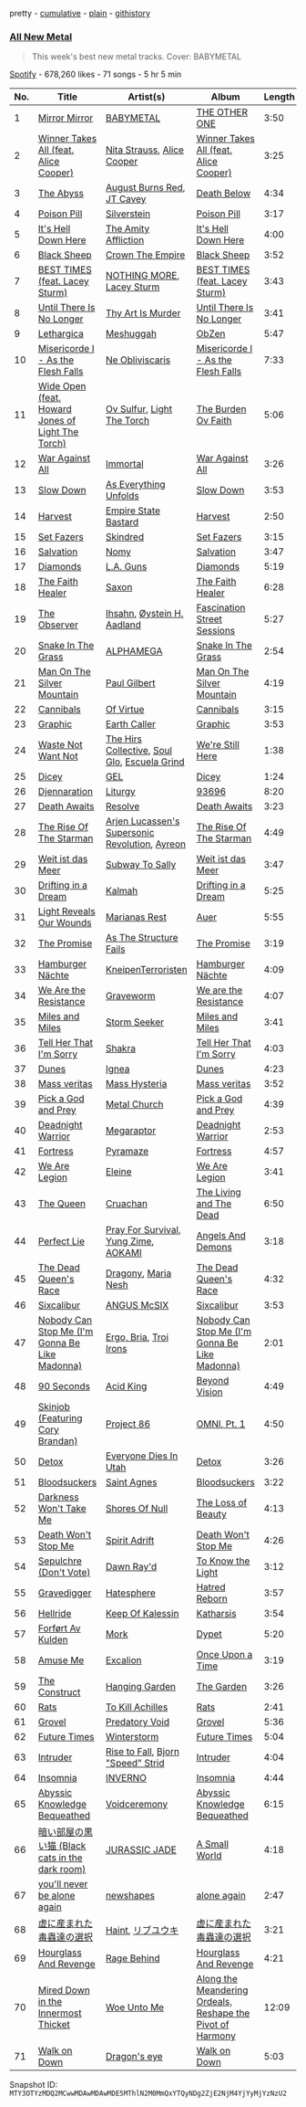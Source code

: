 pretty - [cumulative](/playlists/cumulative/37i9dQZF1DX5J7FIl4q56G.md) - [plain](/playlists/plain/37i9dQZF1DX5J7FIl4q56G) - [githistory](https://github.githistory.xyz/mackorone/spotify-playlist-archive/blob/main/playlists/plain/37i9dQZF1DX5J7FIl4q56G)

### [All New Metal](https://open.spotify.com/playlist/37i9dQZF1DX5J7FIl4q56G)

> This week's best new metal tracks\. Cover: BABYMETAL

[Spotify](https://open.spotify.com/user/spotify) - 678,260 likes - 71 songs - 5 hr 5 min

| No. | Title | Artist(s) | Album | Length |
|---|---|---|---|---|
| 1 | [Mirror Mirror](https://open.spotify.com/track/38gysCdAsWQcOWWEC07Run) | [BABYMETAL](https://open.spotify.com/artist/630wzNP2OL7fl4Xl0GnMWq) | [THE OTHER ONE](https://open.spotify.com/album/0gboAM5pPE6N4WBgCmq70t) | 3:50 |
| 2 | [Winner Takes All \(feat\. Alice Cooper\)](https://open.spotify.com/track/0zfjIcTc40MVFSGmGjHI9V) | [Nita Strauss](https://open.spotify.com/artist/73GhYkwfPQzmfJb1cdPqPf), [Alice Cooper](https://open.spotify.com/artist/3EhbVgyfGd7HkpsagwL9GS) | [Winner Takes All \(feat\. Alice Cooper\)](https://open.spotify.com/album/3h5f0wgybbpyb8wm9xg4oQ) | 3:25 |
| 3 | [The Abyss](https://open.spotify.com/track/26wx3uhieXjiQtsvZjCf6f) | [August Burns Red](https://open.spotify.com/artist/5p9CTsn5ueGU4oScNX1axu), [JT Cavey](https://open.spotify.com/artist/61VGyKqHM3JViWq8oZE33N) | [Death Below](https://open.spotify.com/album/7sgJqz584wJNJfJaC7S88U) | 4:34 |
| 4 | [Poison Pill](https://open.spotify.com/track/7u0uisz8AVu8vTeEYyq4XM) | [Silverstein](https://open.spotify.com/artist/1Tsag5J854qxeOo2apszug) | [Poison Pill](https://open.spotify.com/album/3BGvaxQ6xxWxTM9sJYTvca) | 3:17 |
| 5 | [It's Hell Down Here](https://open.spotify.com/track/0chASbpWKoTnrXDoPyNSyH) | [The Amity Affliction](https://open.spotify.com/artist/6kNKUYGn6VNGsRoXmyoDPK) | [It's Hell Down Here](https://open.spotify.com/album/2nyvCfPmmT3u7fbF4Hno4a) | 4:00 |
| 6 | [Black Sheep](https://open.spotify.com/track/2izSnazOLEjr2N8ioPj2tQ) | [Crown The Empire](https://open.spotify.com/artist/2vKiJjsgjgqIECUyYeIVvO) | [Black Sheep](https://open.spotify.com/album/7dOV7dlS4FDKXpWp4TdCoX) | 3:52 |
| 7 | [BEST TIMES \(feat\. Lacey Sturm\)](https://open.spotify.com/track/1jZosfYphLClzldEiQdRde) | [NOTHING MORE](https://open.spotify.com/artist/39VNwvlQTqE9SvgPjjnMpc), [Lacey Sturm](https://open.spotify.com/artist/09LCTrVGnMsGbxexUFJoap) | [BEST TIMES \(feat\. Lacey Sturm\)](https://open.spotify.com/album/2mdLMyyP9Qia1BPS7HaafD) | 3:43 |
| 8 | [Until There Is No Longer](https://open.spotify.com/track/7M29N3LpCBMb0YqOGsdhT9) | [Thy Art Is Murder](https://open.spotify.com/artist/3et9upNERQI5IYt5jEDTxM) | [Until There Is No Longer](https://open.spotify.com/album/35l01U5iYahwYIGzlk2MbT) | 3:41 |
| 9 | [Lethargica](https://open.spotify.com/track/4FvuNTv7dcQtoByEePExgW) | [Meshuggah](https://open.spotify.com/artist/3ggwAqZD3lyT2sbovlmfQY) | [ObZen](https://open.spotify.com/album/2x2VoPa1pG2jSElA73a9Xa) | 5:47 |
| 10 | [Misericorde I \- As the Flesh Falls](https://open.spotify.com/track/36houGk00A1AnyhXowlsaa) | [Ne Obliviscaris](https://open.spotify.com/artist/5kbidtcpyRRMdAQUnI1BG4) | [Misericorde I \- As the Flesh Falls](https://open.spotify.com/album/1sTBgrmrBUgM0ZBbo6s4yS) | 7:33 |
| 11 | [Wide Open \(feat\. Howard Jones of Light The Torch\)](https://open.spotify.com/track/13rGelXjCH89kW138X5hrd) | [Ov Sulfur](https://open.spotify.com/artist/7DZ58DvASCdGxYBdET8fbC), [Light The Torch](https://open.spotify.com/artist/6RIRplpyp79REfeBrvW8rH) | [The Burden Ov Faith](https://open.spotify.com/album/4aJaWEbDcfXTy38AU6V1F6) | 5:06 |
| 12 | [War Against All](https://open.spotify.com/track/2WTI5fDM2KJJAt6f8bOtcD) | [Immortal](https://open.spotify.com/artist/2mVTkiwfm4ic6DnHpmFq8K) | [War Against All](https://open.spotify.com/album/42itntO9qiIkUewMznm08m) | 3:26 |
| 13 | [Slow Down](https://open.spotify.com/track/0uZCYK1sLwDbLtvx27HZdf) | [As Everything Unfolds](https://open.spotify.com/artist/28IImD2QqPWTQ2cWgOMQNT) | [Slow Down](https://open.spotify.com/album/2ITaw13oHCyBOYi22KMtBv) | 3:53 |
| 14 | [Harvest](https://open.spotify.com/track/4mHO98MVqhw7DeZyoNmCYG) | [Empire State Bastard](https://open.spotify.com/artist/4Lje5EOojiMe1qsGspOlDq) | [Harvest](https://open.spotify.com/album/0kSnsRmaRxJigfDeO355Gq) | 2:50 |
| 15 | [Set Fazers](https://open.spotify.com/track/1cFTzMVTrgYTXT6Ed4KsRr) | [Skindred](https://open.spotify.com/artist/3jTlKw98Ql1jGRPYqhqHap) | [Set Fazers](https://open.spotify.com/album/1fZ1mUfz95fU8yXVHkWv3K) | 3:15 |
| 16 | [Salvation](https://open.spotify.com/track/7BqswPPw2RiPbqoWxUypph) | [Nomy](https://open.spotify.com/artist/20bAxKr0YrCvceZeLqs37e) | [Salvation](https://open.spotify.com/album/3AFuqmV5LEDO1GsjKAEgUh) | 3:47 |
| 17 | [Diamonds](https://open.spotify.com/track/07taqKwe14AriFs4KSwk5L) | [L.A\. Guns](https://open.spotify.com/artist/22TEmHXBBLjTec2LOAuMdS) | [Diamonds](https://open.spotify.com/album/7wUWwftK8DQ1kYhcfzf3Jm) | 5:19 |
| 18 | [The Faith Healer](https://open.spotify.com/track/3LT2cBxL6AqM1q95XzEGq4) | [Saxon](https://open.spotify.com/artist/71vVmHeNgCVSa5SVmfvscU) | [The Faith Healer](https://open.spotify.com/album/44Q8SWg49tAyCu4VzfvVA9) | 6:28 |
| 19 | [The Observer](https://open.spotify.com/track/55b83AT8gP8r9fV7uJ8xeB) | [Ihsahn](https://open.spotify.com/artist/2E1jLcUfqd9w2XtybNB2Za), [Øystein H\. Aadland](https://open.spotify.com/artist/0BqsDLjx4w1zKwTPQPSgdV) | [Fascination Street Sessions](https://open.spotify.com/album/45nAjPiW9ZdY4P7f5hsdzP) | 5:27 |
| 20 | [Snake In The Grass](https://open.spotify.com/track/7ziq4cBxm5xZ0GsyBJxAq9) | [ALPHAMEGA](https://open.spotify.com/artist/5Jo80kcSLQNYiwgu7A68EI) | [Snake In The Grass](https://open.spotify.com/album/03PP8plAoML5JYtp55htjB) | 2:54 |
| 21 | [Man On The Silver Mountain](https://open.spotify.com/track/0xCx5uUAAbV3y5CyfaVAYr) | [Paul Gilbert](https://open.spotify.com/artist/19sJfp2FK2evlsw46WVhPG) | [Man On The Silver Mountain](https://open.spotify.com/album/6IB5HnmX97QJVOJ3rZlo66) | 4:19 |
| 22 | [Cannibals](https://open.spotify.com/track/3RouwrOg0CZ2JeQ97sSYR5) | [Of Virtue](https://open.spotify.com/artist/4GnK2zRFtw1gBoiFORWHsA) | [Cannibals](https://open.spotify.com/album/2ErPugQ583sNsbtLL7vyo2) | 3:15 |
| 23 | [Graphic](https://open.spotify.com/track/3gZz9dqftXeYS7vLbolcG2) | [Earth Caller](https://open.spotify.com/artist/0t3PBFciaPWM5uMksLH1AW) | [Graphic](https://open.spotify.com/album/0pmmOjKGXNDfsAo1H9hyCv) | 3:53 |
| 24 | [Waste Not Want Not](https://open.spotify.com/track/1Afo69VKVJqAkhuxHyHnZ1) | [The Hirs Collective](https://open.spotify.com/artist/1NV2n4DkUNfCCuaaxsWJnl), [Soul Glo](https://open.spotify.com/artist/0mWrp0C4ShdOjs7P29Gzan), [Escuela Grind](https://open.spotify.com/artist/75lXMXjUfNNbrBz6auGvvG) | [We're Still Here](https://open.spotify.com/album/0byX67r0zvqZAMBiO8o2Yr) | 1:38 |
| 25 | [Dicey](https://open.spotify.com/track/2f2IXBTZDSuQOgSE4XqGSI) | [GEL](https://open.spotify.com/artist/1fRv9jiRIN7zAOSpOfRP73) | [Dicey](https://open.spotify.com/album/0X3IDOmqYnG5ANr8rr6v6m) | 1:24 |
| 26 | [Djennaration](https://open.spotify.com/track/2yF0Gpl0t5aUvnlL2cm9Hg) | [Liturgy](https://open.spotify.com/artist/5PIuMlRY9PSLUSFzs6lQu1) | [93696](https://open.spotify.com/album/28gL6vjKVFaO7UG0ImRzkY) | 8:20 |
| 27 | [Death Awaits](https://open.spotify.com/track/3mugmoCv1vJDn7YllzzXJD) | [Resolve](https://open.spotify.com/artist/52tIYMYQgBbgOFIJHaOPxY) | [Death Awaits](https://open.spotify.com/album/04fdoLhU8gHTC0wUdejqgv) | 3:23 |
| 28 | [The Rise Of The Starman](https://open.spotify.com/track/6p6ckkZDEbsrh2JuiwoWhq) | [Arjen Lucassen's Supersonic Revolution](https://open.spotify.com/artist/6FKUrDi8oDOzLFLGlb0hfK), [Ayreon](https://open.spotify.com/artist/2RSApl0SXcVT8Yiy4UaPSt) | [The Rise Of The Starman](https://open.spotify.com/album/59VyKJPz5V6jq7tH8Qf2e8) | 4:49 |
| 29 | [Weit ist das Meer](https://open.spotify.com/track/7zn94EFPC26MTerBRc2d1Y) | [Subway To Sally](https://open.spotify.com/artist/544X9aDcwFDSon8HevRcqg) | [Weit ist das Meer](https://open.spotify.com/album/1ueWrbAz2mOtMDXtJKvPpR) | 3:47 |
| 30 | [Drifting in a Dream](https://open.spotify.com/track/2AJ7yy7ulIXoDgLNMzjfbv) | [Kalmah](https://open.spotify.com/artist/2YPVtFn6SsYNntkmrdDpGF) | [Drifting in a Dream](https://open.spotify.com/album/0hdLPkixmOIX2a4Rblj3nu) | 5:25 |
| 31 | [Light Reveals Our Wounds](https://open.spotify.com/track/2ALFloQY9hwCPI5AFyfFSg) | [Marianas Rest](https://open.spotify.com/artist/0k4zMzhcTcF2wQcbOMVZxD) | [Auer](https://open.spotify.com/album/7meSdeUAMuvpRM3DHtLBES) | 5:55 |
| 32 | [The Promise](https://open.spotify.com/track/5hyPmTSBp59gRwDxJydtcW) | [As The Structure Fails](https://open.spotify.com/artist/12A5ksM0yYvX6ULrJmIvQN) | [The Promise](https://open.spotify.com/album/4CtOrOT6ozz3ZAj35eqJmq) | 3:19 |
| 33 | [Hamburger Nächte](https://open.spotify.com/track/3tLuK4yu30s6IFonvNc36H) | [KneipenTerroristen](https://open.spotify.com/artist/1h7jNzOF7oZ6DUmbIrP1Xi) | [Hamburger Nächte](https://open.spotify.com/album/4OVxmuzArQm5xG79ESbuED) | 4:09 |
| 34 | [We Are the Resistance](https://open.spotify.com/track/5TuE7SRjNueqNzZxI5IsVr) | [Graveworm](https://open.spotify.com/artist/4XJZ7zUJzQuayqyAVJowKX) | [We are the Resistance](https://open.spotify.com/album/25g1KQsRmB1C1WZAuGXpMv) | 4:07 |
| 35 | [Miles and Miles](https://open.spotify.com/track/4qh4GXTB2l4o8WbQoACi1N) | [Storm Seeker](https://open.spotify.com/artist/4zAK8a87dIdPw6xRYvsr4c) | [Miles and Miles](https://open.spotify.com/album/2tmzyURMd3wixwZmq7IBwd) | 3:41 |
| 36 | [Tell Her That I'm Sorry](https://open.spotify.com/track/245VITi1EBknmAum5ef7Fq) | [Shakra](https://open.spotify.com/artist/3uDNdt0Zy8VcTK2vvFghyM) | [Tell Her That I'm Sorry](https://open.spotify.com/album/1CQed7PiC0c9NuS36ZOtJk) | 4:03 |
| 37 | [Dunes](https://open.spotify.com/track/09gPwtUqzlIC0wQsST50Fw) | [Ignea](https://open.spotify.com/artist/7E7V95LId9MPJ6anIK1qrM) | [Dunes](https://open.spotify.com/album/0vi5QGL4PO1kvqgDq4KFAT) | 4:23 |
| 38 | [Mass veritas](https://open.spotify.com/track/0cBMM63AKms3n6rxjVSBS7) | [Mass Hysteria](https://open.spotify.com/artist/30oV84oJ6PpIzrJFpVBlM6) | [Mass veritas](https://open.spotify.com/album/2wsSBlkEKZWLq33AKrxaCM) | 3:52 |
| 39 | [Pick a God and Prey](https://open.spotify.com/track/5JpbkQLXB9XoacHzeKYVXQ) | [Metal Church](https://open.spotify.com/artist/0exvkfkATkqWOJgugTjJhP) | [Pick a God and Prey](https://open.spotify.com/album/73SO5CEAlaL56Nby3pd5RU) | 4:39 |
| 40 | [Deadnight Warrior](https://open.spotify.com/track/6KzQedLjxK2WTnN7B1zn16) | [Megaraptor](https://open.spotify.com/artist/1I98HSdBKIcRpCmd839ZyA) | [Deadnight Warrior](https://open.spotify.com/album/4udcCVFs8yisGUOUnpB0zK) | 2:53 |
| 41 | [Fortress](https://open.spotify.com/track/4DgiEFeH7hLzb0n9h2lPrb) | [Pyramaze](https://open.spotify.com/artist/23jSIm8VfKV2HaQJtfR3PK) | [Fortress](https://open.spotify.com/album/4wGVWpgyEHl06ULWVPIUAY) | 4:57 |
| 42 | [We Are Legion](https://open.spotify.com/track/7zooUycg2N63RgfMuIHYFF) | [Eleine](https://open.spotify.com/artist/2L2rV1gDa17HwFcFCWBIAx) | [We Are Legion](https://open.spotify.com/album/1jexIhocz0R6rK1nbUU6Cq) | 3:41 |
| 43 | [The Queen](https://open.spotify.com/track/5UPzTaFmFFrdQhJjnAOsnY) | [Cruachan](https://open.spotify.com/artist/6QpbkfyEQJ3JiQw2AbTRUH) | [The Living and The Dead](https://open.spotify.com/album/4W5j6t64ca4oKkku2VnQSe) | 6:50 |
| 44 | [Perfect Lie](https://open.spotify.com/track/1GIfnwV0xv2i2F9pcri2Go) | [Pray For Survival](https://open.spotify.com/artist/3N7ESc9jj1xmcAbZhmsfur), [Yung Zime](https://open.spotify.com/artist/3iG3DOwDRNNcU4SD26P0qp), [AOKAMI](https://open.spotify.com/artist/4juluquEqP4WygWA1jtNh9) | [Angels And Demons](https://open.spotify.com/album/0Bdj0CBZUTykGLYMt2C5z4) | 3:18 |
| 45 | [The Dead Queen's Race](https://open.spotify.com/track/7rRdk0DGsklXqsdC4qIQK1) | [Dragony](https://open.spotify.com/artist/4ZGFYwFpBWxq6FxqilvRJT), [Maria Nesh](https://open.spotify.com/artist/0cVuEuJdOfkZ8EMaxWGPV9) | [The Dead Queen's Race](https://open.spotify.com/album/6QUPpbPuDN7YswT3OcYEHO) | 4:32 |
| 46 | [Sixcalibur](https://open.spotify.com/track/54k7xdRn0ZSpuZKFOjKtSR) | [ANGUS McSIX](https://open.spotify.com/artist/1NDBvJdsUcycpj4K8l0ooy) | [Sixcalibur](https://open.spotify.com/album/3vIDDQI7TD1ncwnCStswr2) | 3:53 |
| 47 | [Nobody Can Stop Me \(I'm Gonna Be Like Madonna\)](https://open.spotify.com/track/2yLzS45CU6IzDSvq6Q0QDf) | [Ergo, Bria](https://open.spotify.com/artist/0AF9HrL08aOaZPsIiO8GmA), [Troi Irons](https://open.spotify.com/artist/6jWwWbLoxKthbM8C6pi9cI) | [Nobody Can Stop Me \(I'm Gonna Be Like Madonna\)](https://open.spotify.com/album/4MoJQ6TLy1z0SB6TGvMTSS) | 2:01 |
| 48 | [90 Seconds](https://open.spotify.com/track/5VvQ0QU5AAPrJNeiSYTCKG) | [Acid King](https://open.spotify.com/artist/0PK6ewFU4DbFB8Eqr58Sct) | [Beyond Vision](https://open.spotify.com/album/7I21jZ1WImoVdlUTdystwq) | 4:49 |
| 49 | [Skinjob \(Featuring Cory Brandan\)](https://open.spotify.com/track/46TSxnxR6LYZlnZyMG8s3f) | [Project 86](https://open.spotify.com/artist/7toVzxZQU21OjB5PqXNvTF) | [OMNI, Pt\. 1](https://open.spotify.com/album/6jRBECFBQg1Z6OMySbowDg) | 4:50 |
| 50 | [Detox](https://open.spotify.com/track/7J5D2xb93lA2y1mhXqFBdV) | [Everyone Dies In Utah](https://open.spotify.com/artist/774W1e3IymmIaynDaDxBcK) | [Detox](https://open.spotify.com/album/0UrfZWsifWKGtG6yTsF4nv) | 3:26 |
| 51 | [Bloodsuckers](https://open.spotify.com/track/79UsnhgybkSTOAT8Vgnbpg) | [Saint Agnes](https://open.spotify.com/artist/7c7LKkvEU9xLPyFmvV4njL) | [Bloodsuckers](https://open.spotify.com/album/2a28Xbsp5IJQtozPAdhTp7) | 3:22 |
| 52 | [Darkness Won't Take Me](https://open.spotify.com/track/3YcfbbJcK2vPzO6YTtuZnj) | [Shores Of Null](https://open.spotify.com/artist/76lKNyW77arKg42qdDO9Sm) | [The Loss of Beauty](https://open.spotify.com/album/64GTRfZD77H80wLB7xzLE3) | 4:13 |
| 53 | [Death Won't Stop Me](https://open.spotify.com/track/6KfuErlMswYM7E1vfgfPfu) | [Spirit Adrift](https://open.spotify.com/artist/5sW5eR9g4kNibasfrlw4EN) | [Death Won't Stop Me](https://open.spotify.com/album/4zpaNtcVAhRuRmOOs4G774) | 4:26 |
| 54 | [Sepulchre \(Don't Vote\)](https://open.spotify.com/track/7Mb55Cmle1Lt9tkiSXd2Dt) | [Dawn Ray'd](https://open.spotify.com/artist/4SgdAGvT4cBCGFGmIzBtUC) | [To Know the Light](https://open.spotify.com/album/22AHwd2l7QUGwmPXMp7B0s) | 3:12 |
| 55 | [Gravedigger](https://open.spotify.com/track/2o8TMqnYwkuezLP08OKaw2) | [Hatesphere](https://open.spotify.com/artist/5WQuRVeLXX0qH2lVFZYhl5) | [Hatred Reborn](https://open.spotify.com/album/2iQglTkEJRMNxhftMOc2Gh) | 3:57 |
| 56 | [Hellride](https://open.spotify.com/track/3Y4j2JXcSXuFsOM2KwGqp7) | [Keep Of Kalessin](https://open.spotify.com/artist/1Oos40mD8hfvswQWVjkbg5) | [Katharsis](https://open.spotify.com/album/7Bg2aiEinctKJOCpdV4YGA) | 3:54 |
| 57 | [Forført Av Kulden](https://open.spotify.com/track/6HS4agidoOvDkRGKiY6Jt3) | [Mork](https://open.spotify.com/artist/6txf2ksDlbyt06kNh1m4o7) | [Dypet](https://open.spotify.com/album/2dPuve2VirTp81dO4gwHIO) | 5:20 |
| 58 | [Amuse Me](https://open.spotify.com/track/5NvGEw9sct3WbU2QGSIbqB) | [Excalion](https://open.spotify.com/artist/72AisxxoPQu3Q0K5UgvQew) | [Once Upon a Time](https://open.spotify.com/album/7iqDBxNlFGnrKXPkTdS91l) | 3:19 |
| 59 | [The Construct](https://open.spotify.com/track/4BOuPun42biK5ihO57YtUD) | [Hanging Garden](https://open.spotify.com/artist/1Uq2a1JUnYXWUzrUGKyZwN) | [The Garden](https://open.spotify.com/album/0zYPOV8BHIfUQv4T2mKgLW) | 3:26 |
| 60 | [Rats](https://open.spotify.com/track/174qB4v9DmRWs9m8knPCbM) | [To Kill Achilles](https://open.spotify.com/artist/6JiVwVHJRXHiZuU9vHzjpz) | [Rats](https://open.spotify.com/album/2VHgZnLFvMBLtOgmrRIBMz) | 2:41 |
| 61 | [Grovel](https://open.spotify.com/track/4lVMrlq79FrRq8v1uGvo3Z) | [Predatory Void](https://open.spotify.com/artist/6I1ox6Hu5K9xpmCIAhF7Ch) | [Grovel](https://open.spotify.com/album/2F2rLDaREJhabXFZED259o) | 5:36 |
| 62 | [Future Times](https://open.spotify.com/track/1tGTCUhZHQKgCNMTlNf62x) | [Winterstorm](https://open.spotify.com/artist/61830nPl3j2Nw2R2X72ihn) | [Future Times](https://open.spotify.com/album/4Unldo7tagALQceyzdonkN) | 5:04 |
| 63 | [Intruder](https://open.spotify.com/track/20l246SBgtgHA5xkh5LEfT) | [Rise to Fall](https://open.spotify.com/artist/3xdRLrB6lz0WEh66MUt98U), [Bjorn "Speed" Strid](https://open.spotify.com/artist/5qA1ILfKx6JbW6dw17N0BN) | [Intruder](https://open.spotify.com/album/6hQoVC7396yNbJ3I2qtJMC) | 4:04 |
| 64 | [Insomnia](https://open.spotify.com/track/6MbmNdNkA2FMgDZb1nx0pE) | [INVERNO](https://open.spotify.com/artist/0IRZnxgm0ZH0g5rUQ2ipQj) | [Insomnia](https://open.spotify.com/album/5rc5hRfTIlO60JuIa5wHSa) | 4:44 |
| 65 | [Abyssic Knowledge Bequeathed](https://open.spotify.com/track/3Wg9l3OSSVRFelhlicPUMi) | [Voidceremony](https://open.spotify.com/artist/3KZGZx0gmgB7hlMrt7sxsB) | [Abyssic Knowledge Bequeathed](https://open.spotify.com/album/78VUMMW7IdwZdZk7UKZRjO) | 6:15 |
| 66 | [暗い部屋の黒い猫 \(Black cats in the dark room\)](https://open.spotify.com/track/5RP0Bofv0TvcsdDyfjzY2N) | [JURASSIC JADE](https://open.spotify.com/artist/7ajuXopV2sXzN3lQYBujpV) | [A Small World](https://open.spotify.com/album/7BQuhg2J7Vjk2POH97A3Ft) | 4:18 |
| 67 | [you'll never be alone again](https://open.spotify.com/track/5cMB5jGfNCm6b65YXhSIEJ) | [newshapes](https://open.spotify.com/artist/6UuFVFmfZLUQy5blahNWDZ) | [alone again](https://open.spotify.com/album/1xEDDtwENUcM84zAbIwOdu) | 2:47 |
| 68 | [虚に産まれた毒蟲達の選択](https://open.spotify.com/track/2FwiWfhYHKTnDkHRdiXyR8) | [Haint](https://open.spotify.com/artist/7ehl2qZI2yeqW1eXq4vNLw), [リブユウキ](https://open.spotify.com/artist/52vM21hzz3HJmVI04LmjRO) | [虚に産まれた毒蟲達の選択](https://open.spotify.com/album/06lU7sH7Th3qX89fWI0N1T) | 3:21 |
| 69 | [Hourglass And Revenge](https://open.spotify.com/track/4hletDyQj9Nyi3JxgQUfwD) | [Rage Behind](https://open.spotify.com/artist/4lxxqnHaKuCYE8u5UagxwL) | [Hourglass And Revenge](https://open.spotify.com/album/6XkTGMUJQHQnUaoNdjeyra) | 4:21 |
| 70 | [Mired Down in the Innermost Thicket](https://open.spotify.com/track/6z1cNYBrjpFKdPwCSyCrF4) | [Woe Unto Me](https://open.spotify.com/artist/7nFCNvJBqmpWIhyQbOdMfG) | [Along the Meandering Ordeals, Reshape the Pivot of Harmony](https://open.spotify.com/album/6JH7YMYxodFmHpyxmEN7td) | 12:09 |
| 71 | [Walk on Down](https://open.spotify.com/track/76p3kxe3kuXeJVYNmFNT99) | [Dragon's eye](https://open.spotify.com/artist/1vSOt1gKdPlD447pc8UB2x) | [Walk on Down](https://open.spotify.com/album/3GwWhzAXZyNSI6hPNJwJ13) | 5:03 |

Snapshot ID: `MTY3OTYzMDQ2MCwwMDAwMDAwMDE5MThlN2M0MmQxYTQyNDg2ZjE2NjM4YjYyMjYzNzU2`
